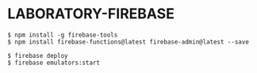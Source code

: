 # LABORATORY-FIREBASE

```
$ npm install -g firebase-tools
$ npm install firebase-functions@latest firebase-admin@latest --save
```

```
$ firebase deploy
$ firebase emulators:start
```
